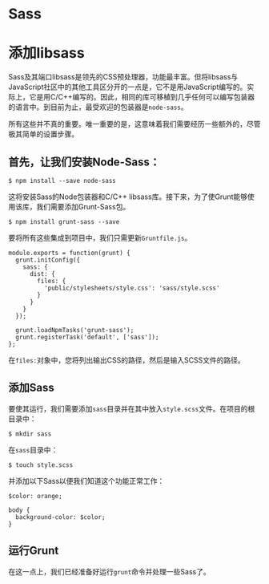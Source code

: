 # Sass

# 添加libsass

Sass及其端口libsass是领先的CSS预处理器，功能最丰富。但将libsass与JavaScript社区中的其他工具区分开的一点是，它不是用JavaScript编写的。实际上，它是用C/C++编写的。因此，相同的库可移植到几乎任何可以编写包装器的语言中。到目前为止，最受欢迎的包装器是`node-sass`。

所有这些并不真的重要。唯一重要的是，这意味着我们需要经历一些额外的，尽管极其简单的设置步骤。

## 首先，让我们安装Node-Sass：

```
$ npm install --save node-sass 
```

这将安装Sass的Node包装器和C/C++ libsass库。接下来，为了使Grunt能够使用该库，我们需要添加Grunt-Sass包。

```
$ npm install grunt-sass --save 
```

要将所有这些集成到项目中，我们只需更新`Gruntfile.js`。

```
module.exports = function(grunt) {
  grunt.initConfig({
    sass: {
      dist: {
        files: {
          'public/stylesheets/style.css': 'sass/style.scss'
        }
      }
    }
  });

  grunt.loadNpmTasks('grunt-sass');
  grunt.registerTask('default', ['sass']);
}; 
```

在`files:`对象中，您将列出输出CSS的路径，然后是输入SCSS文件的路径。

## 添加Sass

要使其运行，我们需要添加`sass`目录并在其中放入`style.scss`文件。在项目的根目录中：

```
$ mkdir sass 
```

在`sass`目录中：

```
$ touch style.scss 
```

并添加以下Sass以便我们知道这个功能正常工作：

```
$color: orange;

body {
  background-color: $color;
} 
```

## 运行Grunt

在这一点上，我们已经准备好运行`grunt`命令并处理一些Sass了。
